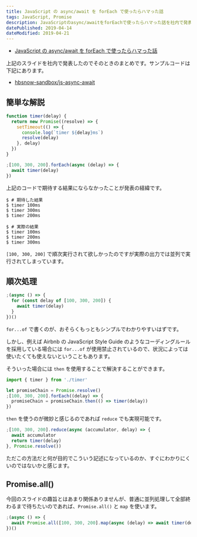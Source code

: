 ```yaml
---
title: JavaScript の async/await を forEach で使ったらハマった話
tags: JavaScript, Promise
description: JavaScriptのasync/awaitをforEachで使ったらハマった話を社内で発表したので、発表内容に関する資料。
datePublished: 2019-04-14
dateModified: 2019-04-21
---
```


- [JavaScript の async/await を forEach で使ったらハマった話](https://gist.github.com/hbsnow/d107782c0a99a901d379da08ee3f48db)

上記のスライドを社内で発表したのでそのときのまとめです。サンプルコードは下記にあります。

- [hbsnow-sandbox/js-async-await](https://github.com/hbsnow-sandbox/js-async-await)

## 簡単な解説

```javascript
function timer(delay) {
  return new Promise((resolve) => {
    setTimeout(() => {
      console.log(`timer ${delay}ms`)
      resolve(delay)
    }, delay)
  })
}

;[100, 300, 200].forEach(async (delay) => {
  await timer(delay)
})
```

上記のコードで期待する結果にならなかったことが発表の経緯です。

```
$ # 期待した結果
$ timer 100ms
$ timer 300ms
$ timer 200ms
```

```
$ # 実際の結果
$ timer 100ms
$ timer 200ms
$ timer 300ms
```

`[100, 300, 200]` で順次実行されて欲しかったのですが実際の出力では並列で実行されてしまっています。

## 順次処理

```javascript
;(async () => {
  for (const delay of [100, 300, 200]) {
    await timer(delay)
  }
})()
```

`for...of` で書くのが、おそらくもっともシンプルでわかりやすいはずです。

しかし、例えば Airbnb の JavaScript Style Guide のようなコーディングルールを採用している場合には `for...of` が使用禁止されているので、状況によっては使いたくても使えないということもあります。

そういった場合には `then` を使用することで解決することができます。

```javascript
import { timer } from './timer'

let promiseChain = Promise.resolve()
;[100, 300, 200].forEach((delay) => {
  promiseChain = promiseChain.then(() => timer(delay))
})
```

`then` を使うのが微妙と感じるのであれば `reduce` でも実現可能です。

```javascript
;[100, 300, 200].reduce(async (accumulator, delay) => {
  await accumulator
  return timer(delay)
}, Promise.resolve())
```

ただこの方法だと何が目的でこういう記述になっているのか、すぐにわかりにくいのではないかと感じます。

## Promise​.all()

今回のスライドの趣旨とはあまり関係ありませんが、普通に並列処理して全部終わるまで待ちたいのであれば、`Promise.all()` と `map` を使います。

```javascript
;(async () => {
  await Promise.all([100, 300, 200].map(async (delay) => await timer(delay)))
})()
```
